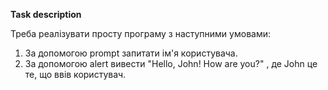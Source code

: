 **Task description**

Треба реалізувати просту програму з наступними умовами:

1. За допомогою prompt запитати ім'я користувача.
2. За допомогою alert вивести "Hello, John! How are you?" , де John це те, що ввів користувач.
